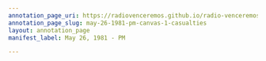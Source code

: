 ```yaml
---
annotation_page_uri: https://radiovenceremos.github.io/radio-venceremos-english-1/annotations/may-26-1981-pm-canvas-1-casualties.json
annotation_page_slug: may-26-1981-pm-canvas-1-casualties
layout: annotation_page
manifest_label: May 26, 1981 - PM

---
```

